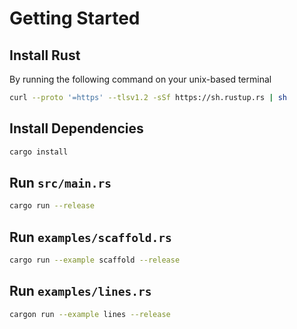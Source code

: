 # Getting Started

## Install Rust

By running the following command on your unix-based terminal

```sh
curl --proto '=https' --tlsv1.2 -sSf https://sh.rustup.rs | sh
```

## Install Dependencies

```sh
cargo install
```

## Run `src/main.rs`

```sh
cargo run --release
```

## Run `examples/scaffold.rs`

```sh
cargo run --example scaffold --release
```

## Run `examples/lines.rs`

```sh
cargon run --example lines --release
```
